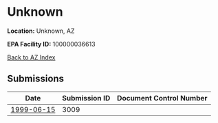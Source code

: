 # Unknown

**Location:** Unknown, AZ

**EPA Facility ID:** 100000036613

[Back to AZ Index](../../index.md)

## Submissions

| Date | Submission ID | Document Control Number |
|------|--------------|-------------------------|
| [1999-06-15](submissions/3009.md) | 3009 |  |
